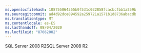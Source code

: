 ```yaml
---
ms.openlocfilehash: 108755064355b0f531c032858fcacbcfbb1a259b
ms.sourcegitcommit: ad4d92dce894592a259721a1571b1d8736abacdb
ms.translationtype: MT
ms.contentlocale: es-ES
ms.lasthandoff: 08/04/2020
ms.locfileid: "87662002"
---
```

<span data-ttu-id="ecf38-101">SQL Server 2008 R2</span><span class="sxs-lookup"><span data-stu-id="ecf38-101">SQL Server 2008 R2</span></span>
